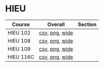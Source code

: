 # HIEU

| Course | Overall | Section |
| ------ | ------- | ------- |
| HIEU 102 | [csv](https://github.com/UCSD-Historical-Enrollment-Data/2024Winter/blob/main/overall/HIEU%20102.csv), [png](https://raw.githubusercontent.com/UCSD-Historical-Enrollment-Data/2024Winter/main/plot_overall/HIEU%20102.png), [wide](https://raw.githubusercontent.com/UCSD-Historical-Enrollment-Data/2024Winter/main/plot_overall_wide/HIEU%20102.png) |  |
| HIEU 108 | [csv](https://github.com/UCSD-Historical-Enrollment-Data/2024Winter/blob/main/overall/HIEU%20108.csv), [png](https://raw.githubusercontent.com/UCSD-Historical-Enrollment-Data/2024Winter/main/plot_overall/HIEU%20108.png), [wide](https://raw.githubusercontent.com/UCSD-Historical-Enrollment-Data/2024Winter/main/plot_overall_wide/HIEU%20108.png) |  |
| HIEU 109 | [csv](https://github.com/UCSD-Historical-Enrollment-Data/2024Winter/blob/main/overall/HIEU%20109.csv), [png](https://raw.githubusercontent.com/UCSD-Historical-Enrollment-Data/2024Winter/main/plot_overall/HIEU%20109.png), [wide](https://raw.githubusercontent.com/UCSD-Historical-Enrollment-Data/2024Winter/main/plot_overall_wide/HIEU%20109.png) |  |
| HIEU 116C | [csv](https://github.com/UCSD-Historical-Enrollment-Data/2024Winter/blob/main/overall/HIEU%20116C.csv), [png](https://raw.githubusercontent.com/UCSD-Historical-Enrollment-Data/2024Winter/main/plot_overall/HIEU%20116C.png), [wide](https://raw.githubusercontent.com/UCSD-Historical-Enrollment-Data/2024Winter/main/plot_overall_wide/HIEU%20116C.png) |  |
